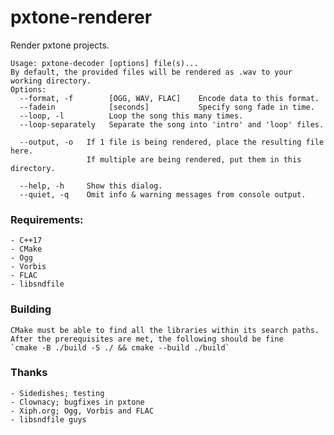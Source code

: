 # pxtone-renderer
Render pxtone projects.

```
Usage: pxtone-decoder [options] file(s)...
By default, the provided files will be rendered as .wav to your working directory.
Options:
  --format, -f        [OGG, WAV, FLAC]    Encode data to this format.
  --fadein            [seconds]           Specify song fade in time.
  --loop, -l          Loop the song this many times.
  --loop-separately   Separate the song into 'intro' and 'loop' files.

  --output, -o   If 1 file is being rendered, place the resulting file here.
                 If multiple are being rendered, put them in this directory.

  --help, -h     Show this dialog.
  --quiet, -q    Omit info & warning messages from console output.
```

### Requirements:
	- C++17
	- CMake
	- Ogg
	- Vorbis
	- FLAC
	- libsndfile

### Building
	CMake must be able to find all the libraries within its search paths.
	After the prerequisites are met, the following should be fine
	`cmake -B ./build -S ./ && cmake --build ./build`

### Thanks
	- Sidedishes; testing
	- Clownacy; bugfixes in pxtone
	- Xiph.org; Ogg, Vorbis and FLAC
	- libsndfile guys



